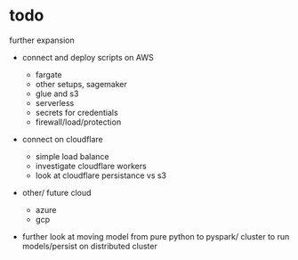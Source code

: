 # todo

further expansion

- connect and deploy scripts on AWS
    - fargate
    - other setups, sagemaker
    - glue and s3
    - serverless
    - secrets for credentials
    - firewall/load/protection

- connect on cloudflare
    - simple load balance
    - investigate cloudflare workers
    - look at cloudflare persistance vs s3

- other/ future cloud
    - azure
    - gcp

- further look at moving model from pure python to pyspark/ cluster to run models/persist on distributed cluster


